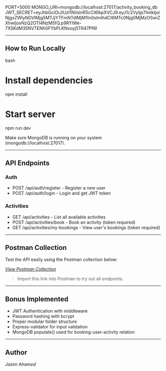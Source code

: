 
PORT=5000
MONGO_URI=mongodb://localhost:27017/activity_booking_db
JWT_SECRET=eyJhbGciOiJIUzI1NiIsInR5cCI6IkpXVCJ9.eyJ1c2VyIjp7ImlkIjoiNjgxZWIyNDVlMjg5MTJjYTFmNTdlMjM1In0sImlhdCI6MTc0Njg0MjMzOSwiZXhwIjoxNzQ2OTI4NzM5fQ.p9RYIWe-7XSKdM35NVTENh0FYbPLKNxoyj5T647Pf6I

---

## How to Run Locally

bash
# Install dependencies
npm install

# Start server
npm run dev


Make sure MongoDB is running on your system (mongodb://localhost:27017).

---

## API Endpoints

### Auth
- POST /api/auth/register - Register a new user
- POST /api/auth/login - Login and get JWT token

### Activities
- GET /api/activities - List all available activities
- POST /api/activities/book - Book an activity (token required)
- GET /api/activities/my-bookings - View user's bookings (token required)

---

##  Postman Collection

Test the API easily using the Postman collection below:

*[View Postman Collection](https://jasimahamed-5823100.postman.co/workspace/Jasim-Ahamed-s-Workspace~9993fd28-905e-41b8-8b40-74d02b6374af/collection/44821174-4380a0a9-395c-4c17-9ab0-77f6045f094d?action=share&creator=44821174)*

> Import this link into Postman to try out all endpoints.

---

## Bonus Implemented

- JWT Authentication with middleware
- Password hashing with bcrypt
- Proper modular folder structure
- Express-validator for input validation
- MongoDB populate() used for booking-user-activity relation

---

## Author

*Jasim Ahamed*
